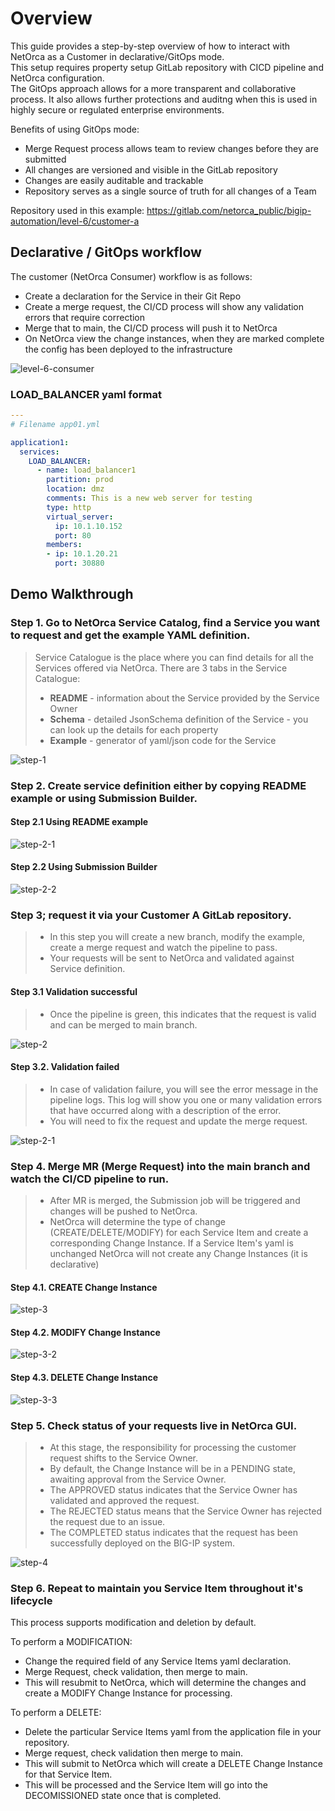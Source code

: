 # Overview

This guide provides a step-by-step overview of how to interact with NetOrca as a Customer in declarative/GitOps mode.<br>
This setup requires property setup GitLab repository with CICD pipeline and NetOrca configuration.<br>
The GitOps approach allows for a more transparent and collaborative process. It also allows further protections and auditng when this is used in highly secure or regulated enterprise environments. 

Benefits of using GitOps mode:
- Merge Request process allows team to review changes before they are submitted
- All changes are versioned and visible in the GitLab repository
- Changes are easily auditable and trackable
- Repository serves as a single source of truth for all changes of a Team

Repository used in this example:
https://gitlab.com/netorca_public/bigip-automation/level-6/customer-a 


## Declarative / GitOps workflow

The customer (NetOrca Consumer) workflow is as follows:
- Create a declaration for the Service in their Git Repo
- Create a merge request, the CI/CD process will show any validation errors that require correction
- Merge that to main, the CI/CD process will push it to NetOrca
- On NetOrca view the change instances, when they are marked complete the config has been deployed to the infrastructure

![level-6-consumer](../../images/level6_consumer.gif)

### LOAD_BALANCER yaml format

```yaml
---
# Filename app01.yml

application1:
  services:
    LOAD_BALANCER:
      - name: load_balancer1
        partition: prod
        location: dmz
        comments: This is a new web server for testing
        type: http
        virtual_server:
          ip: 10.1.10.152
          port: 80
        members:
        - ip: 10.1.20.21
          port: 30880

```




## Demo Walkthrough

### Step 1. Go to NetOrca Service Catalog, find a Service you want to request and get the example YAML definition.

> Service Catalogue is the place where you can find details for all the Services offered via NetOrca.
> There are 3 tabs in the Service Catalogue:
> - **README** - information about the Service provided by the Service Owner
> - **Schema** - detailed JsonSchema definition of the Service - you can look up the details for each property
> - **Example** - generator of yaml/json code for the Service

![step-1](../../images/level6_demo_customer_step1.gif)

### Step 2. Create service definition either by copying README example or using Submission Builder.

#### Step 2.1 Using README example

![step-2-1](../../images/level6_demo_customer_step2_1.gif)

#### Step 2.2 Using Submission Builder

![step-2-2](../../images/level6_demo_customer_step2_2.gif)


### Step 3; request it via your Customer A GitLab repository.

> - In this step you will create a new branch, modify the example, create a merge request and watch the pipeline to pass.
> - Your requests will be sent to NetOrca and validated against Service definition.


#### Step 3.1 Validation successful

> - Once the pipeline is green, this indicates that the request is valid and can be merged to main branch.

![step-2](../../images/level6_demo_customer_step3_1.gif)

#### Step 3.2. Validation failed

> - In case of validation failure, you will see the error message in the pipeline logs. This log will show you one or many validation errors that have occurred along with a description of the error. 
> - You will need to fix the request and update the merge request.

![step-2-1](../../images/level6_demo_customer_step3_2.gif)

### Step 4. Merge MR (Merge Request) into the main branch and watch the CI/CD pipeline to run.

> - After MR is merged, the Submission job will be triggered and changes will be pushed to NetOrca.
> - NetOrca will determine the type of change (CREATE/DELETE/MODIFY) for each Service Item and create a corresponding Change Instance. If a Service Item's yaml is unchanged NetOrca will not create any Change Instances (it is declarative)

#### Step 4.1. CREATE Change Instance
![step-3](../../images/level6_demo_customer_step4_1.gif)

#### Step 4.2. MODIFY Change Instance
![step-3-2](../../images/level6_demo_customer_step4_2.gif)

#### Step 4.3. DELETE Change Instance
![step-3-3](../../images/level6_demo_customer_step4_3.gif)

### Step 5. Check status of your requests live in NetOrca GUI.

> - At this stage, the responsibility for processing the customer request shifts to the Service Owner.
> - By default, the Change Instance will be in a PENDING state, awaiting approval from the Service Owner.
> - The APPROVED status indicates that the Service Owner has validated and approved the request.
> - The REJECTED status means that the Service Owner has rejected the request due to an issue.
> - The COMPLETED status indicates that the request has been successfully deployed on the BIG-IP system.

![step-4](../../images/level6_demo_customer_step5.gif)


### Step 6. Repeat to maintain you Service Item throughout it's lifecycle

This process supports modification and deletion by default. 

To perform a MODIFICATION: 
- Change the required field of any Service  Items yaml declaration. 
- Merge Request, check validation, then merge to main. 
- This will resubmit to NetOrca, which will determine the changes and create a MODIFY Change Instance for processing.

To perform a DELETE:
- Delete the particular Service Items yaml from the application file in your repository. 
- Merge request, check validation then merge to main. 
- This will submit to NetOrca which will create a DELETE Change Instance for that Service Item.
- This will be processed and the Service Item will go into the DECOMISSIONED state once that is completed. 
